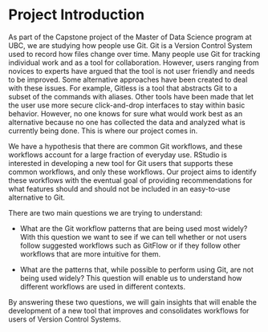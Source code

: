 Project Introduction
================

As part of the Capstone project of the Master of Data Science program at
UBC, we are studying how people use Git. Git is a Version Control System
used to record how files change over time. Many people use Git for
tracking individual work and as a tool for collaboration. However, users
ranging from novices to experts have argued that the tool is not user
friendly and needs to be improved. Some alternative approaches have been
created to deal with these issues. For example, Gitless is a tool that
abstracts Git to a subset of the commands with aliases. Other tools have
been made that let the user use more secure click-and-drop interfaces to
stay within basic behavior. However, no one knows for sure what would
work best as an alternative because no one has collected the data and
analyzed what is currently being done. This is where our project comes
in.

We have a hypothesis that there are common Git workflows, and these
workflows account for a large fraction of everyday use. RStudio is
interested in developing a new tool for Git users that supports these
common workflows, and only these workflows. Our project aims to identify
these workflows with the eventual goal of providing recommendations for
what features should and should not be included in an easy-to-use
alternative to Git.

There are two main questions we are trying to understand:

  - What are the Git workflow patterns that are being used most widely?
    With this question we want to see if we can tell whether or not
    users follow suggested workflows such as GitFlow or if they follow
    other workflows that are more intuitive for them.

  - What are the patterns that, while possible to perform using Git, are
    not being used widely? This question will enable us to understand
    how different workflows are used in different contexts.

By answering these two questions, we will gain insights that will enable
the development of a new tool that improves and consolidates workflows
for users of Version Control Systems.
